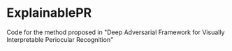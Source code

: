 # ExplainablePR
Code for the method proposed in "Deep Adversarial Framework for Visually Interpretable Periocular Recognition"
